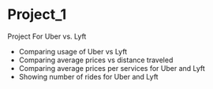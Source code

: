 # Project_1
Project For Uber vs. Lyft 
- Comparing usage of Uber vs Lyft
- Comparing average prices vs distance traveled
- Comparing average prices per services for Uber and Lyft 
- Showing number of rides for Uber and Lyft 
